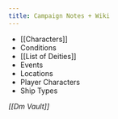 ```yaml
---
title: Campaign Notes + Wiki
---
```

- [[Characters]]
- Conditions
- [[List of Deities]]
- Events
- Locations
- Player Characters
- Ship Types

*[[Dm Vault]]*

